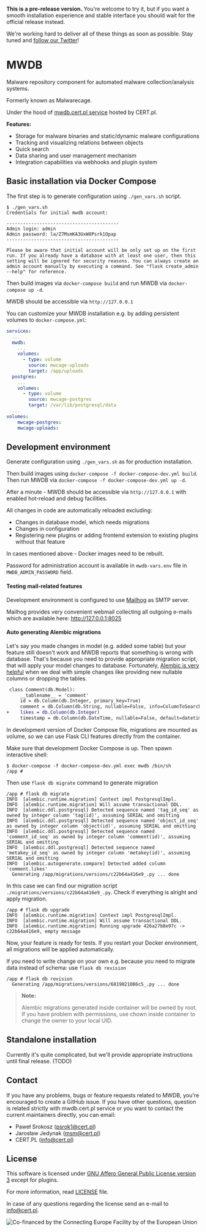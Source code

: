 **This is a pre-release version.** You're welcome to try it, but if you want a smooth installation experience and stable interface you should wait for the official release instead.

We're working hard to deliver all of these things as soon as possible. Stay tuned and [follow our Twitter](https://twitter.com/CERT_Polska_en)!

# MWDB

Malware repository component for automated malware collection/analysis systems. 

Formerly known as Malwarecage.

Under the hood of [mwdb.cert.pl service](https://mwdb.cert.pl) hosted by CERT.pl.

**Features:**

- Storage for malware binaries and static/dynamic malware configurations
- Tracking and visualizing relations between objects
- Quick search
- Data sharing and user management mechanism
- Integration capabilities via webhooks and plugin system

## Basic installation via Docker Compose

The first step is to generate configuration using `./gen_vars.sh` script.

```
$ ./gen_vars.sh 
Credentials for initial mwdb account:

-----------------------------------------
Admin login: admin
Admin password: la/Z7MsmKA3UxW8Psrk1Opap
-----------------------------------------

Please be aware that initial account will be only set up on the first run. If you already have a database with at least one user, then this setting will be ignored for security reasons. You can always create an admin account manually by executing a command. See "flask create_admin --help" for reference.
```

Then build images via `docker-compose build` and run MWDB via `docker-compose up -d`.

MWDB should be accessible via `http://127.0.0.1`

You can customize your MWDB installation e.g. by adding persistent volumes to `docker-compose.yml`:

```yaml
services:
  ...
  mwdb:
    ...
    volumes:
      - type: volume
        source: mwcage-uploads
        target: /app/uploads
  postgres:
    ...
    volumes:
      - type: volume
        source: mwcage-postgres
        target: /var/lib/postgresql/data
  ...
volumes:
    mwcage-postgres:
    mwcage-uploads:
```

## Development environment

Generate configuration using `./gen_vars.sh` as for production installation.

Then build images using `docker-compose -f docker-compose-dev.yml build`. Then run MWDB via 
`docker-compose -f docker-compose-dev.yml up -d`.  

After a minute - MWDB should be accessible via `http://127.0.0.1` with enabled hot-reload and debug facilities.

All changes in code are automatically reloaded excluding:
- Changes in database model, which needs migrations
- Changes in configuration
- Registering new plugins or adding frontend extension to existing plugins without that feature

In cases mentioned above - Docker images need to be rebuilt.

Password for administration account is available in `mwdb-vars.env` file in `MWDB_ADMIN_PASSWORD` field.

#### Testing mail-related features

Development environment is configured to use [Mailhog](https://github.com/mailhog/MailHog) as SMTP server.

Mailhog provides very convenient webmail collecting all outgoing e-mails which are available here: http://127.0.0.1:8025

#### Auto generating Alembic migrations

Let's say you made changes in model (e.g. added some table) but your feature still doesn't work and MWDB reports that something is wrong with database. That's because you need to provide appropriate migration script, that will apply your model changes to database. Fortunately, [Alembic is very helpful](https://alembic.sqlalchemy.org/en/latest/autogenerate.html) when we deal with simple changes like providing new nullable columns or dropping the tables.

```diff
 class Comment(db.Model):
     __tablename__ = 'comment'
     id = db.Column(db.Integer, primary_key=True)
     comment = db.Column(db.String, nullable=False, info=ColumnToSearchInDict)
+    likes = db.Column(db.Integer)
     timestamp = db.Column(db.DateTime, nullable=False, default=datetime.datetime.utcnow)
```

In development version of Docker Compose file, migrations are mounted as volume, so we can use Flask CLI features directly from the container.

Make sure that development Docker Compose is up. Then spawn interactive shell:

```
$ docker-compose -f docker-compose-dev.yml exec mwdb /bin/sh
/app #
```

Then use `flask db migrate` command to generate migration

```
/app # flask db migrate
INFO  [alembic.runtime.migration] Context impl PostgresqlImpl.
INFO  [alembic.runtime.migration] Will assume transactional DDL.
INFO  [alembic.ddl.postgresql] Detected sequence named 'tag_id_seq' as owned by integer column 'tag(id)', assuming SERIAL and omitting
INFO  [alembic.ddl.postgresql] Detected sequence named 'object_id_seq' as owned by integer column 'object(id)', assuming SERIAL and omitting
INFO  [alembic.ddl.postgresql] Detected sequence named 'comment_id_seq' as owned by integer column 'comment(id)', assuming SERIAL and omitting
INFO  [alembic.ddl.postgresql] Detected sequence named 'metakey_id_seq' as owned by integer column 'metakey(id)', assuming SERIAL and omitting
INFO  [alembic.autogenerate.compare] Detected added column 'comment.likes'
  Generating /app/migrations/versions/c22b64a416e9_.py ... done
```

In this case we can find our migration script `./migrations/versions/c22b64a416e9_.py`. Check if everything is alright and apply migration.

```
/app # flask db upgrade
INFO  [alembic.runtime.migration] Context impl PostgresqlImpl.
INFO  [alembic.runtime.migration] Will assume transactional DDL.
INFO  [alembic.runtime.migration] Running upgrade 426a27b8e97c -> c22b64a416e9, empty message
```

Now, your feature is ready for tests. If you restart your Docker environment, all migrations will be applied automatically.

If you need to write change on your own e.g. because you need to migrate data instead of schema: use `flask db revision`

```
/app # flask db revision
  Generating /app/migrations/versions/6819021086c5_.py ... done
```

> **Note:**
>
> Alembic migrations generated inside container will be owned by root.
> If you have problem with permissions, use chown inside container to change the owner to your local UID.

## Standalone installation

Currently it's quite complicated, but we'll provide appropriate instructions until final release. (TODO)

## Contact

If you have any problems, bugs or feature requests related to MWDB, you're encouraged to create a GitHub issue. If you have other questions, question is related strictly with mwdb.cert.pl service or you want to contact the current maintainers directly, you can email:

- Paweł Srokosz (psrok1@cert.pl)
- Jarosław Jedynak (msm@cert.pl)
- CERT.PL (info@cert.pl)

## License

This software is licensed under [GNU Affero General Public License version 3](http://www.gnu.org/licenses/agpl-3.0.html) except for plugins.

For more information, read [LICENSE](LICENSE) file.

In case of any questions regarding the license send an e-mail to info@cert.pl.

![Co-financed by the Connecting Europe Facility by of the European Union](https://www.cert.pl/wp-content/uploads/2019/02/en_horizontal_cef_logo-1.png)
